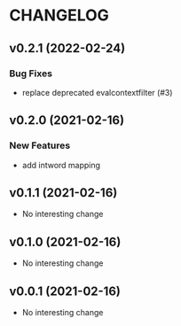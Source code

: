 # CHANGELOG

## v0.2.1 (2022-02-24)

### Bug Fixes

- replace deprecated evalcontextfilter (#3)

## v0.2.0 (2021-02-16)

### New Features

- add intword mapping

## v0.1.1 (2021-02-16)

- No interesting change

## v0.1.0 (2021-02-16)

- No interesting change

## v0.0.1 (2021-02-16)

- No interesting change


